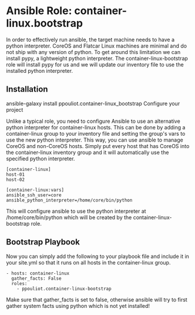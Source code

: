 # Ansible Role: container-linux.bootstrap 

In order to effectively run ansible, the target machine needs to have a python interpreter. CoreOS and Flatcar Linux machines are minimal and do not ship with any version of python. To get around this limitation we can install pypy, a lightweight python interpreter. The container-linux-bootstrap role will install pypy for us and we will update our inventory file to use the installed python interpreter.

## Installation

ansible-galaxy install ppouliot.container-linux_bootstrap
Configure your project

Unlike a typical role, you need to configure Ansible to use an alternative python interpreter for container-linux hosts. This can be done by adding a container-linux group to your inventory file and setting the group's vars to use the new python interpreter. This way, you can use ansible to manage CoreOS and non-CoreOS hosts. Simply put every host that has CoreOS into the container-linux inventory group and it will automatically use the specified python interpreter.

```
[container-linux]
host-01
host-02

[container-linux:vars]
ansible_ssh_user=core
ansible_python_interpreter=/home/core/bin/python
```

This will configure ansible to use the python interpreter at /home/core/bin/python which will be created by the container-linux-bootstrap role.


## Bootstrap Playbook

Now you can simply add the following to your playbook file and include it in your site.yml so that it runs on all hosts in the container-linux group.

```
- hosts: container-linux
  gather_facts: False
  roles:
    - ppouliot.container-linux-bootstrap
```

Make sure that gather_facts is set to false, otherwise ansible will try to first gather system facts using python which is not yet installed!
